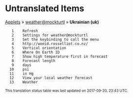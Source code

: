 # Untranslated Items
[Applets](../../../README.md) &#187; [weather@mockturtl](../README.md) &#187; **Ukrainian (uk)**

       1	Refresh
       2	Settings for weather@mockturtl
       3	Set the keybinding to call the menu
       4	http://woeid.rosselliot.co.nz/
       5	Vertical orientation
       6	Where On Earth ID
       7	Show high temperature first in forecast
       8	Forecast length
       9	days
      10	psi
      11	in Hg
      12	View your local weather forecast
      13	Weather

<sup>This translation status table was last updated on 2017-09-20, 23:43 UTC.</sup>
